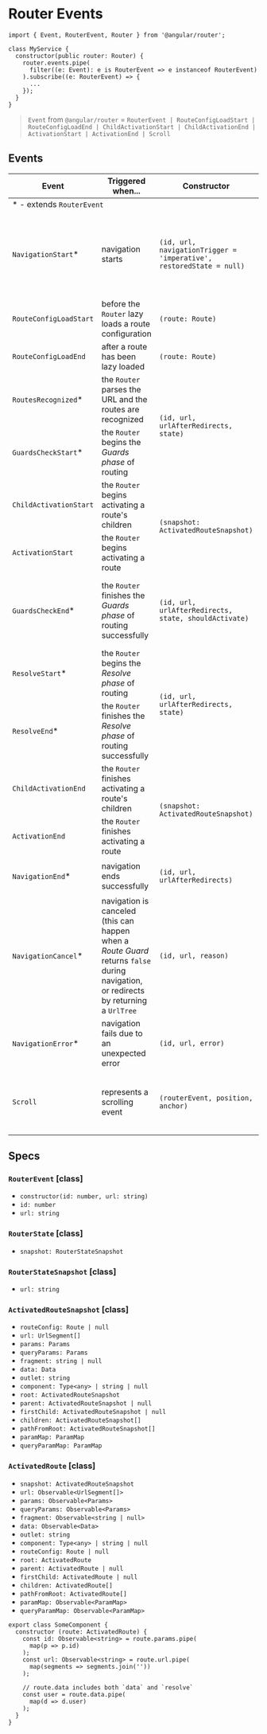 # Router Events

```
import { Event, RouterEvent, Router } from '@angular/router';

class MyService {
  constructor(public router: Router) {
    router.events.pipe(
      filter((e: Event): e is RouterEvent => e instanceof RouterEvent)
    ).subscribe((e: RouterEvent) => {
      ...
    });
  }
}
```

> `Event` from `@angular/router` = `RouterEvent | RouteConfigLoadStart | RouteConfigLoadEnd | ChildActivationStart | ChildActivationEnd | ActivationStart | ActivationEnd | Scroll`

## Events

<table>
  <thead>
    <tr>
      <th>Event</th>
      <th>Triggered when...</th>
      <th>Constructor</th>
      <th>Spec</th>
    </tr>
  </thead>
  <tbody>
    <tr>
      <td colspan="4">
        * - extends <code>RouterEvent</code>
      </td>
    </tr>
    <tr>
      <td><code>NavigationStart</code>*</td>
      <td>navigation starts</td>
      <td><code>(id, url, navigationTrigger = 'imperative', restoredState = null)</code></td>
      <td>
           <ul>
             <li>
               <code>navigationTrigger?: 'imperative' | 'popstate' | 'hashchange'</code>
             </li>
             <li>
             <code>restoredState?: { [k: string]: any; navigationId: number; } | null</code>
             </li>
           </ul>
      </td>
   </tr>
   <tr>
      <td><code>RouteConfigLoadStart</code></td>
      <td>before the <code>Router</code> lazy loads a route configuration</td>
      <td><code>(route: Route)</code></td>
      <td>
           <ul>
             <li>
               <code>route: Route</code>
             </li>
           </ul>
      </td>
   </tr>
   <tr>
      <td><code>RouteConfigLoadEnd</code></td>
      <td>after a route has been lazy loaded</td>
      <td><code>(route: Route)</code></td>
      <td>
           <ul>
             <li>
               <code>route: Route</code>
             </li>
           </ul>
      </td>
   </tr>
   <tr>
      <td><code>RoutesRecognized</code>*</td>
      <td>the <code>Router</code> parses the URL and the routes are recognized</td>
      <td rowspan="2"><code>(id, url, urlAfterRedirects, state)</code></td>
      <td rowspan="2">
           <ul>
             <li>
               <code>urlAfterRedirects: string</code>
             </li>
             <li>
               <code>state: RouterStateSnapshot</code>
             </li>
           </ul>
      </td>
   </tr>
   <tr>
      <td><code>GuardsCheckStart</code>*</td>
      <td>the <code>Router</code> begins the <em>Guards phase</em> of routing</td>
   </tr>
   <tr>
      <td><code>ChildActivationStart</code></td>
      <td>the <code>Router</code> begins activating a route's children</td>
      <td rowspan="2"><code>(snapshot: ActivatedRouteSnapshot)</code></td>
      <td rowspan="2">
           <ul>
             <li>
               <code>snapshot: ActivatedRouteSnapshot</code>
             </li>
           </ul>
      </td>
   </tr>
   <tr>
      <td><code>ActivationStart</code></td>
      <td>the <code>Router</code> begins activating a route</td>
   </tr>
   <tr>
      <td><code>GuardsCheckEnd</code>*</td>
      <td>the <code>Router</code> finishes the <em>Guards phase</em> of routing successfully</td>
      <td><code>(id, url, urlAfterRedirects, state, shouldActivate)</code></td>
      <td>
           <ul>
             <li>
               <code>urlAfterRedirects: string</code>
             </li>
             <li>
               <code>state: RouterStateSnapshot</code>
             </li>
             <li>
               <code>shouldActivate: boolean</code>
             </li>
           </ul>
      </td>
   </tr>
   <tr>
      <td><code>ResolveStart</code>*</td>
      <td>the <code>Router</code> begins the <em>Resolve phase</em> of routing</td>
      <td rowspan="2"><code>(id, url, urlAfterRedirects, state)</code></td>
      <td rowspan="2">
           <ul>
             <li>
               <code>urlAfterRedirects: string</code>
             </li>
             <li>
               <code>state: RouterStateSnapshot</code>
             </li>
           </ul>
      </td>
   </tr>
   <tr>
      <td><code>ResolveEnd</code>*</td>
      <td>the <code>Router</code> finishes the <em>Resolve phase</em> of routing successfully</td>
   </tr>
   <tr>
      <td><code>ChildActivationEnd</code></td>
      <td>the <code>Router</code> finishes activating a route's children</td>
      <td rowspan="2"><code>(snapshot: ActivatedRouteSnapshot)</code></td>
      <td rowspan="2">
           <ul>
             <li>
               <code>snapshot: ActivatedRouteSnapshot</code>
             </li>
           </ul>
      </td>
   </tr>
   <tr>
      <td><code>ActivationEnd</code></td>
      <td>the <code>Router</code> finishes activating a route</td>
   </tr>
   <tr>
      <td><code>NavigationEnd</code>*</td>
      <td>navigation ends successfully</td>
      <td><code>(id, url, urlAfterRedirects)</code></td>
      <td>
           <ul>
             <li>
               <code>urlAfterRedirects: string</code>
             </li>
           </ul>
      </td>
   </tr>
   <tr>
      <td><code>NavigationCancel</code>*</td>
      <td>navigation is canceled (this can happen when a <em>Route Guard</em> returns <code>false</code> during navigation, or redirects by returning a <code>UrlTree</code></td>
      <td><code>(id, url, reason)</code></td>
      <td>
           <ul>
             <li>
               <code>reason: string</code>
             </li>
           </ul>
      </td>
   </tr>
   <tr>
      <td><code>NavigationError</code>*</td>
      <td>navigation fails due to an unexpected error</td>
      <td><code>(id, url, error)</code></td>
      <td>
           <ul>
             <li>
               <code>error: any</code>
             </li>
           </ul>
      </td>
   </tr>
   <tr>
      <td><code>Scroll</code></td>
      <td>represents a scrolling event</td>
      <td><code>(routerEvent, position, anchor)</code></td>
      <td>
           <ul>
             <li>
               <code>routerEvent: NavigationEnd</code>
             </li>
             <li>
               <code>position: [number, number] | null</code>
             </li>
             <li>
               <code>anchor: string | null</code>
             </li>
           </ul>
      </td>
   </tr>
  </tbody>
</table>

## Specs

### `RouterEvent` [class]

* `constructor(id: number, url: string)`
* `id: number`
* `url: string`

### `RouterState` [class]

* `snapshot: RouterStateSnapshot`

### `RouterStateSnapshot` [class]

* `url: string`

### `ActivatedRouteSnapshot` [class]

* `routeConfig: Route | null`
* `url: UrlSegment[]`
* `params: Params`
* `queryParams: Params`
* `fragment: string | null`
* `data: Data`
* `outlet: string`
* `component: Type<any> | string | null`
* `root: ActivatedRouteSnapshot`
* `parent: ActivatedRouteSnapshot | null`
* `firstChild: ActivatedRouteSnapshot | null`
* `children: ActivatedRouteSnapshot[]`
* `pathFromRoot: ActivatedRouteSnapshot[]`
* `paramMap: ParamMap`
* `queryParamMap: ParamMap`

### `ActivatedRoute` [class]

* `snapshot: ActivatedRouteSnapshot`
* `url: Observable<UrlSegment[]>`
* `params: Observable<Params>`
* `queryParams: Observable<Params>`
* `fragment: Observable<string | null>`
* `data: Observable<Data>`
* `outlet: string`
* `component: Type<any> | string | null`
* `routeConfig: Route | null`
* `root: ActivatedRoute`
* `parent: ActivatedRoute | null`
* `firstChild: ActivatedRoute | null`
* `children: ActivatedRoute[]`
* `pathFromRoot: ActivatedRoute[]`
* `paramMap: Observable<ParamMap>`
* `queryParamMap: Observable<ParamMap>`

```
export class SomeComponent {
  constructor (route: ActivatedRoute) {
    const id: Observable<string> = route.params.pipe(
      map(p => p.id)
    );
    const url: Observable<string> = route.url.pipe(
      map(segments => segments.join(''))
    );
    
    // route.data includes both `data` and `resolve`
    const user = route.data.pipe(
      map(d => d.user)
    );
  }
}
```